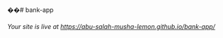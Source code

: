 ��#   b a n k - a p p 
###### Your site is live at https://abu-salah-musha-lemon.github.io/bank-app/
 
 

